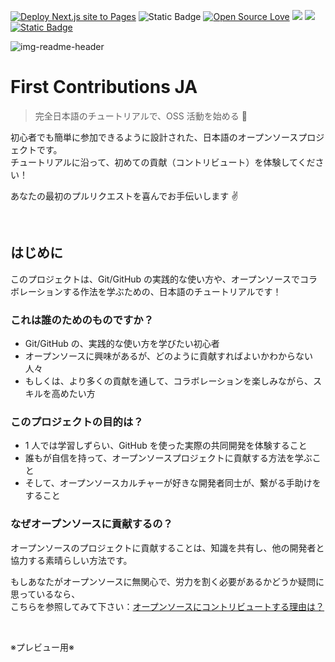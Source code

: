 [![Deploy Next.js site to Pages](https://github.com/first-contributions-ja/first-contributions-ja.github.io/actions/workflows/nextjs.yml/badge.svg)](https://github.com/first-contributions-ja/first-contributions-ja.github.io/actions/workflows/nextjs.yml)
![Static Badge](https://img.shields.io/badge/PRs-welcome-brightgreen?style=flat)
[![Open Source Love](https://badges.frapsoft.com/os/v1/open-source.svg?v=103)](https://github.com/ellerbrock/open-source-badges/)
<img src="https://img.shields.io/badge/license-MIT-blue.svg">
<img src="https://img.shields.io/badge/contributions-welcome-blue.svg?style=flat">
[![Static Badge](https://img.shields.io/badge/first_contributions-%F0%9F%94%B0-white?style=flat)](https://github.com/topics/first-contributions)

![img-readme-header](https://github.com/pss-aileen/practice-github/assets/140990100/2418efaa-750b-4a1d-bd2f-ae3afc09d35b)


# First Contributions JA

> 完全日本語のチュートリアルで、OSS 活動を始める 🚀

初心者でも簡単に参加できるように設計された、日本語のオープンソースプロジェクトです。<br>
チュートリアルに沿って、初めての貢献（コントリビュート）を体験してください！

あなたの最初のプルリクエストを喜んでお手伝いします ✌️

<br>

## はじめに

このプロジェクトは、Git/GitHub の実践的な使い方や、オープンソースでコラボレーションする作法を学ぶための、日本語のチュートリアルです！

### これは誰のためのものですか？

- Git/GitHub の、実践的な使い方を学びたい初心者
- オープンソースに興味があるが、どのように貢献すればよいかわからない人々
- もしくは、より多くの貢献を通して、コラボレーションを楽しみながら、スキルを高めたい方

### このプロジェクトの目的は？

- 1 人では学習しずらい、GitHub を使った実際の共同開発を体験すること
- 誰もが自信を持って、オープンソースプロジェクトに貢献する方法を学ぶこと
- そして、オープンソースカルチャーが好きな開発者同士が、繋がる手助けをすること

### なぜオープンソースに貢献するの？

オープンソースのプロジェクトに貢献することは、知識を共有し、他の開発者と協力する素晴らしい方法です。

もしあなたがオープンソースに無関心で、労力を割く必要があるかどうか疑問に思っているなら、<br>
こちらを参照してみて下さい：[オープンソースにコントリビュートする理由は？](https://opensource.guide/ja/how-to-contribute/#%E3%82%AA%E3%83%BC%E3%83%97%E3%83%B3%E3%82%BD%E3%83%BC%E3%82%B9%E3%81%AB%E3%82%B3%E3%83%B3%E3%83%88%E3%83%AA%E3%83%93%E3%83%A5%E3%83%BC%E3%83%88%E3%81%99%E3%82%8B%E7%90%86%E7%94%B1%E3%81%AF)

<br>

※プレビュー用※

